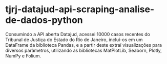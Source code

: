 # tjrj-datajud-api-scraping-analise-de-dados-python
Consumindo a API aberta Datajud, acessei 10000 casos recentes do Tribunal de Justiça do Estado do Rio de Janeiro, incluí-os em um DataFrame da biblioteca Pandas, e a partir deste extraí visualizações para diversos parâmetros, utilizando as bibliotecas MatPlotLib, Seaborn, Plotly, NumPy e Folium.
